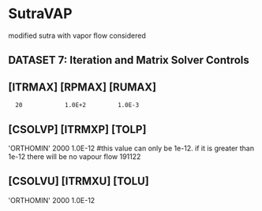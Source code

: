 # SutraVAP
modified sutra with vapor flow considered


##  DATASET 7:  Iteration and Matrix Solver Controls
##  [ITRMAX]        [RPMAX]        [RUMAX]
      20            1.0E+2         1.0E-3
##  [CSOLVP]  [ITRMXP]         [TOLP]
 'ORTHOMIN'     2000          1.0E-12   #this value can only be 1e-12. if it is greater than 1e-12  there will be no vapour flow 191122
##  [CSOLVU]  [ITRMXU]         [TOLU]
 'ORTHOMIN'     2000          1.0E-12

